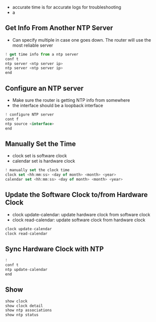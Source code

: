 - accurate time is for accurate logs for troubleshooting
- a


## Get Info From Another NTP Server
- Can specify multiple in case one goes down. The router will use the most reliable server
```js
! get time info from a ntp server
conf t
ntp server <ntp server ip>
ntp server <ntp server ip>
end
```

## Configure an NTP server
- Make sure the router is getting NTP info from somewhere
- the interface should be a loopback interface
```js
! configure NTP server
cont f
ntp source <interface>
end
```

## Manually Set the Time
- clock set is software clock
- calendar set is hardware clock
```js
! manually set the clock time
clock set <hh:mm:ss> <day of month> <month> <year>
calendar set <hh:mm:ss> <day of month> <month> <year>
```

## Update the Software Clock to/from Hardware Clock
- clock update-calendar: update hardware clock from software clock
- clock read-calendar: update software clock from hardware clock
```js
clock update-calendar
clock read-calendar
```

## Sync Hardware Clock with NTP
```js
!
conf t
ntp update-calendar
end
```


## Show
```js
show clock
show clock detail
show ntp associations
show ntp status
```